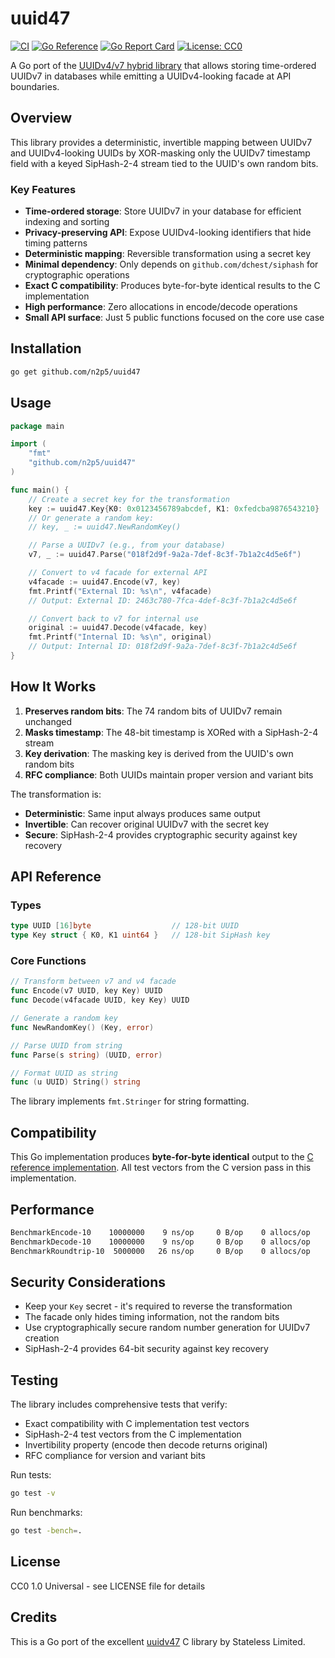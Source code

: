 # uuid47

[![CI](https://github.com/n2p5/uuid47/actions/workflows/ci.yml/badge.svg)](https://github.com/n2p5/uuid47/actions/workflows/ci.yml)
[![Go Reference](https://pkg.go.dev/badge/github.com/n2p5/uuid47.svg)](https://pkg.go.dev/github.com/n2p5/uuid47)
[![Go Report Card](https://goreportcard.com/badge/github.com/n2p5/uuid47)](https://goreportcard.com/report/github.com/n2p5/uuid47)
[![License: CC0](https://img.shields.io/badge/License-CC0-lightgrey.svg)](https://creativecommons.org/publicdomain/zero/1.0/)

A Go port of the [UUIDv4/v7 hybrid library](https://github.com/stateless-me/uuidv47) that allows storing time-ordered UUIDv7 in databases while emitting a UUIDv4-looking facade at API boundaries.

## Overview

This library provides a deterministic, invertible mapping between UUIDv7 and UUIDv4-looking UUIDs by XOR-masking only the UUIDv7 timestamp field with a keyed SipHash-2-4 stream tied to the UUID's own random bits.

### Key Features

- **Time-ordered storage**: Store UUIDv7 in your database for efficient indexing and sorting
- **Privacy-preserving API**: Expose UUIDv4-looking identifiers that hide timing patterns
- **Deterministic mapping**: Reversible transformation using a secret key
- **Minimal dependency**: Only depends on `github.com/dchest/siphash` for cryptographic operations
- **Exact C compatibility**: Produces byte-for-byte identical results to the C implementation
- **High performance**: Zero allocations in encode/decode operations
- **Small API surface**: Just 5 public functions focused on the core use case

## Installation

```bash
go get github.com/n2p5/uuid47
```

## Usage

```go
package main

import (
    "fmt"
    "github.com/n2p5/uuid47"
)

func main() {
    // Create a secret key for the transformation
    key := uuid47.Key{K0: 0x0123456789abcdef, K1: 0xfedcba9876543210}
    // Or generate a random key:
    // key, _ := uuid47.NewRandomKey()

    // Parse a UUIDv7 (e.g., from your database)
    v7, _ := uuid47.Parse("018f2d9f-9a2a-7def-8c3f-7b1a2c4d5e6f")

    // Convert to v4 facade for external API
    v4facade := uuid47.Encode(v7, key)
    fmt.Printf("External ID: %s\n", v4facade)
    // Output: External ID: 2463c780-7fca-4def-8c3f-7b1a2c4d5e6f

    // Convert back to v7 for internal use
    original := uuid47.Decode(v4facade, key)
    fmt.Printf("Internal ID: %s\n", original)
    // Output: Internal ID: 018f2d9f-9a2a-7def-8c3f-7b1a2c4d5e6f
}
```

## How It Works

1. **Preserves random bits**: The 74 random bits of UUIDv7 remain unchanged
2. **Masks timestamp**: The 48-bit timestamp is XORed with a SipHash-2-4 stream
3. **Key derivation**: The masking key is derived from the UUID's own random bits
4. **RFC compliance**: Both UUIDs maintain proper version and variant bits

The transformation is:
- **Deterministic**: Same input always produces same output
- **Invertible**: Can recover original UUIDv7 with the secret key
- **Secure**: SipHash-2-4 provides cryptographic security against key recovery

## API Reference

### Types

```go
type UUID [16]byte                  // 128-bit UUID
type Key struct { K0, K1 uint64 }   // 128-bit SipHash key
```

### Core Functions

```go
// Transform between v7 and v4 facade
func Encode(v7 UUID, key Key) UUID
func Decode(v4facade UUID, key Key) UUID

// Generate a random key
func NewRandomKey() (Key, error)

// Parse UUID from string
func Parse(s string) (UUID, error)

// Format UUID as string
func (u UUID) String() string
```

The library implements `fmt.Stringer` for string formatting.

## Compatibility

This Go implementation produces **byte-for-byte identical** output to the [C reference implementation](https://github.com/stateless-me/uuidv47). All test vectors from the C version pass in this implementation.

## Performance

```bash
BenchmarkEncode-10    10000000    9 ns/op     0 B/op    0 allocs/op
BenchmarkDecode-10    10000000    9 ns/op     0 B/op    0 allocs/op
BenchmarkRoundtrip-10  5000000   26 ns/op     0 B/op    0 allocs/op
```

## Security Considerations

- Keep your `Key` secret - it's required to reverse the transformation
- The facade only hides timing information, not the random bits
- Use cryptographically secure random number generation for UUIDv7 creation
- SipHash-2-4 provides 64-bit security against key recovery

## Testing

The library includes comprehensive tests that verify:
- Exact compatibility with C implementation test vectors
- SipHash-2-4 test vectors from the C implementation
- Invertibility property (encode then decode returns original)
- RFC compliance for version and variant bits

Run tests:
```bash
go test -v
```

Run benchmarks:
```bash
go test -bench=.
```

## License

CC0 1.0 Universal - see LICENSE file for details

## Credits

This is a Go port of the excellent [uuidv47](https://github.com/stateless-me/uuidv47) C library by Stateless Limited.